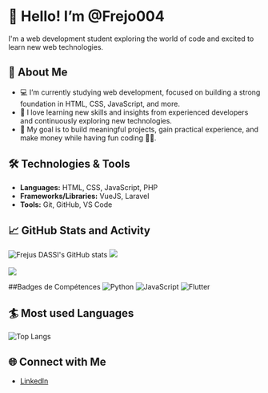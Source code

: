 # 👋 Hello! I’m @Frejo004

I'm a web development student exploring the world of code and excited to learn new web technologies.

## 🔭 About Me
- 💻 I’m currently studying web development, focused on building a strong foundation in HTML, CSS, JavaScript, and more.
- 🌱 I love learning new skills and insights from experienced developers and continuously exploring new technologies.
- 🎯 My goal is to build meaningful projects, gain practical experience, and make money while having fun coding 🐱‍👤.

## 🛠️ Technologies & Tools
- **Languages:** HTML, CSS, JavaScript, PHP
- **Frameworks/Libraries:** VueJS, Laravel
- **Tools:** Git, GitHub, VS Code

## 📈 GitHub Stats and Activity
![Frejus DASSI's GitHub stats](https://github-readme-stats.vercel.app/api?username=Frejo004&show_icons=true&theme=radical)
    ![](https://github-readme-streak-stats.herokuapp.com/?user=Frejo004&theme=tokyonight&hide_border=false)<br/><br/>
    ![](https://github-readme-activity-graph.vercel.app/graph?username=Frejo004&theme=tokyo-night)
    


##Badges de Compétences
![Python](https://img.shields.io/badge/Python-3776AB?style=for-the-badge&logo=python&logoColor=white)
![JavaScript](https://img.shields.io/badge/JavaScript-F7DF1E?style=for-the-badge&logo=javascript&logoColor=black)
![Flutter](https://img.shields.io/badge/Flutter-02569B?style=for-the-badge&logo=flutter&logoColor=white)



## :surfer: Most used Languages
![Top Langs](https://github-readme-stats.vercel.app/api/top-langs/?username=Frejo004&hide_progress=false)

## 🌐 Connect with Me
- [LinkedIn](www.linkedin.com/in/frejus-dassi-842682327)  



<!---
Frejo004/Frejo004 is a ✨ special ✨ repository because its `README.md` (this file) appears on your GitHub profile.
You can click the Preview link to take a look at your changes.
--->
